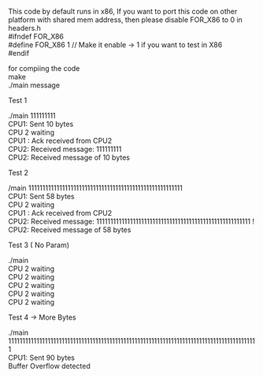 

This code by default runs in x86, If you want to port this code on other platform  with shared mem address, then please disable FOR_X86 to 0 in headers.h <br />
#ifndef FOR_X86  <br />
  #define FOR_X86                                           1  // Make it enable -> 1 if you want to test in X86   <br />
#endif   <br />




for compiing the code <br />
make <br /> 
./main message <br /> 


Test 1  <br />
 
./main 111111111     <br />
CPU1: Sent 10 bytes   <br />
CPU 2 waiting          <br />
CPU1 : Ack received from CPU2   <br /> 
CPU2: Received message: 111111111   <br />
CPU2: Received message of 10 bytes   <br />


Test 2   <br />

/main 1111111111111111111111111111111111111111111111111111111   <br />
 CPU1: Sent 58 bytes    <br />
CPU 2 waiting           <br />
CPU1 : Ack received from CPU2    <br /> 
CPU2: Received message: 1111111111111111111111111111111111111111111111111111111 ! <br />
CPU2: Received message of 58 bytes  <br />


Test 3 ( No Param)  <br />

./main             <br />
CPU 2 waiting       <br />
CPU 2 waiting       <br />
CPU 2 waiting        <br />
CPU 2 waiting        <br />
CPU 2 waiting         <br />






Test 4 -> More Bytes <br />

./main 11111111111111111111111111111111111111111111111111111111111111111111111111111111111111111   <br />
CPU1: Sent 90 bytes   <br />
Buffer Overflow detected  <br />
